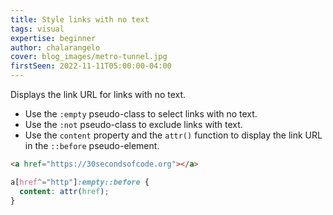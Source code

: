 ```yaml
---
title: Style links with no text
tags: visual
expertise: beginner
author: chalarangelo
cover: blog_images/metro-tunnel.jpg
firstSeen: 2022-11-11T05:00:00-04:00
---
```


Displays the link URL for links with no text.

- Use the `:empty` pseudo-class to select links with no text.
- Use the `:not` pseudo-class to exclude links with text.
- Use the `content` property and the `attr()` function to display the link URL in the `::before` pseudo-element.

```html
<a href="https://30secondsofcode.org"></a>
```

```css
a[href^="http"]:empty::before {
  content: attr(href);
}
```
